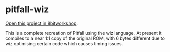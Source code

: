pitfall-wiz
=====

[Open this project in 8bitworkshop](http://8bitworkshop.com/redir.html?platform=vcs&githubURL=https%3A%2F%2Fgithub.com%2FMikeDX%2Fpitfall-wiz&file=pitfall.wiz).

This is a complete recreation of Pitfall using the wiz language. At present it compiles to a near 1:1 copy of the original ROM, with 6 bytes different due to wiz optimising certain code which causes timing issues.
